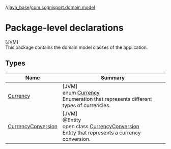 //[java_base](../../index.md)/[com.sognisport.domain.model](index.md)

# Package-level declarations

[JVM]\
This package contains the domain model classes of the application.

## Types

| Name | Summary |
|---|---|
| [Currency](-currency/index.md) | [JVM]<br>enum [Currency](-currency/index.md)<br>Enumeration that represents different types of currencies. |
| [CurrencyConversion](-currency-conversion/index.md) | [JVM]<br>@Entity<br>open class [CurrencyConversion](-currency-conversion/index.md)<br>Entity that represents a currency conversion. |

